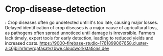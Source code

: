 # Crop-disease-detection
: Crop diseases often go undetected until it's too late, causing major losses. Delayed identification of crop diseases is a major cause of agricultural loss, as pathogens often spread unnoticed until damage is irreversible. Farmers lack timely, expert tools for early detection, leading to reduced yields and increased costs.
https://9000-firebase-studio-1761899067658.cluster-aic6jbiihrhmyrqafasatvzbwe.cloudworkstations.dev
